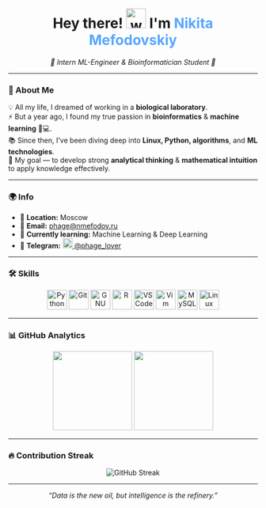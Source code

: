 <!-- ==================== HEADER ==================== -->
<h1 align="center">
  Hey there! <img src="https://user-images.githubusercontent.com/18350557/176309783-0785949b-9127-417c-8b55-ab5a4333674e.gif" width="40px" alt="wave">  
  I'm <span style="color:#58a6ff">Nikita Mefodovskiy</span>
</h1>

<p align="center">
  <em>🌱 Intern ML-Engineer & Bioinformatician Student 🧬</em>
</p>

---

<!-- ==================== ABOUT ME ==================== -->
### 🧬 About Me

💡 All my life, I dreamed of working in a **biological laboratory**.  
⚡ But a year ago, I found my true passion in **bioinformatics** & **machine learning** 🧬💻.  
📚 Since then, I've been diving deep into **Linux, Python, algorithms**, and **ML technologies**.  
🧠 My goal — to develop strong **analytical thinking** & **mathematical intuition** to apply knowledge effectively.

---

<!-- ==================== INFO ==================== -->
### 🌍 Info

- 📍 **Location:** Moscow  
- 📧 **Email:** [phage@nmefodov.ru](mailto:phage@nmefodov.ru)  
- 🧠 **Currently learning:** Machine Learning & Deep Learning  
- 💬 **Telegram:** <a href="https://t.me/phage_lover" target="_blank"><img src="https://cdn-icons-png.flaticon.com/512/2111/2111646.png" width="20" alt="Telegram Icon"/> @phage_lover</a>  

---

<!-- ==================== SKILLS ==================== -->
### 🛠 Skills

<p align="center">
<a href="https://www.python.org/" target="_blank"><img src="https://raw.githubusercontent.com/danielcranney/readme-generator/main/public/icons/skills/python-colored.svg" alt="Python" width="40"/></a>
<a href="https://git-scm.com/" target="_blank"><img src="https://raw.githubusercontent.com/danielcranney/readme-generator/main/public/icons/skills/git-colored.svg" alt="Git" width="40"/></a>
<a href="https://www.gnu.org/software/bash/" target="_blank"><img src="https://raw.githubusercontent.com/danielcranney/readme-generator/main/public/icons/skills/gnubash-colored.svg" alt="GNU Bash" width="40"/></a>
<a href="https://www.r-project.org/" target="_blank"><img src="https://raw.githubusercontent.com/danielcranney/readme-generator/main/public/icons/skills/rlang-colored.svg" alt="R" width="40"/></a>
<a href="https://code.visualstudio.com/" target="_blank"><img src="https://raw.githubusercontent.com/danielcranney/readme-generator/main/public/icons/skills/visualstudiocode-colored.svg" alt="VS Code" width="40"/></a>
<a href="https://www.vim.org/" target="_blank"><img src="https://raw.githubusercontent.com/danielcranney/readme-generator/main/public/icons/skills/vim-colored.svg" alt="Vim" width="40"/></a>
<a href="https://www.mysql.com/" target="_blank"><img src="https://raw.githubusercontent.com/danielcranney/readme-generator/main/public/icons/skills/mysql-colored.svg" alt="MySQL" width="40"/></a>
<a href="https://www.linux.org" target="_blank"><img src="https://raw.githubusercontent.com/danielcranney/readme-generator/main/public/icons/skills/linux-colored.svg" alt="Linux" width="40"/></a>
</p>

---

<!-- ==================== GITHUB STATS ==================== -->
### 📊 GitHub Analytics

<p align="center">
<img src="https://github-readme-stats.vercel.app/api?username=nikitafoon&show_icons=true&theme=tokyonight&hide_border=true&count_private=true" height="160px"/>
<img src="https://github-readme-stats.vercel.app/api/top-langs/?username=nikitafoon&layout=compact&theme=tokyonight&hide_border=true" height="160px"/>
</p>

---

<!-- ==================== STREAK ==================== -->
### 🔥 Contribution Streak

<p align="center">
  <img src="https://streak-stats.demolab.com?user=nikitafoon&theme=tokyonight&hide_border=true" alt="GitHub Streak" />
</p>

---

<!-- ==================== FOOTER QUOTE ==================== -->
<p align="center">
  <em>“Data is the new oil, but intelligence is the refinery.”</em>
</p>
